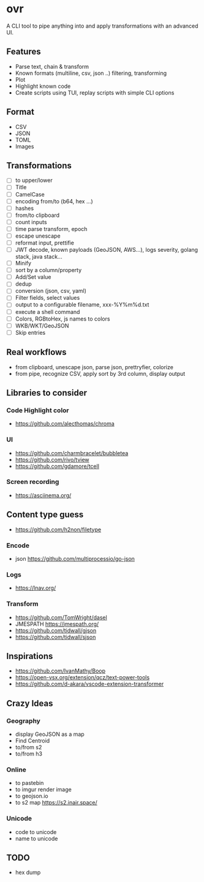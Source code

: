 # ovr
A CLI tool to pipe anything into and apply transformations with an advanced UI.

## Features
- Parse text, chain & transform
- Known formats (multiline, csv, json ..) filtering, transforming
- Plot 
- Highlight known code
- Create scripts using TUI, replay scripts with simple CLI options


## Format
- CSV
- JSON
- TOML
- Images

## Transformations

- [ ] to upper/lower
- [ ] Title
- [ ] CamelCase
- [ ] encoding from/to (b64, hex ...)
- [ ] hashes
- [ ] from/to clipboard
- [ ] count inputs
- [ ] time parse transform, epoch 
- [ ] escape unescape
- [ ] reformat input, prettifie
- [ ] JWT decode, known payloads (GeoJSON, AWS...), logs severity, golang stack, java stack...
- [ ] Minify 
- [ ] sort by a column/property
- [ ] Add/Set value
- [ ] dedup
- [ ] conversion (json, csv, yaml)
- [ ] Filter fields, select values
- [ ] output to a configurable filename, xxx-%Y%m%d.txt
- [ ] execute a shell command
- [ ] Colors, RGBtoHex, js names to colors
- [ ] WKB/WKT/GeoJSON
- [ ] Skip entries

## Real workflows
- from clipboard, unescape json, parse json, prettryfier, colorize
- from pipe, recognize CSV, apply sort by 3rd column, display output

## Libraries to consider

### Code Highlight color
- https://github.com/alecthomas/chroma

### UI
- https://github.com/charmbracelet/bubbletea 
- https://github.com/rivo/tview
- https://github.com/gdamore/tcell

### Screen recording
- https://asciinema.org/


## Content type guess
- https://github.com/h2non/filetype

### Encode
- json https://github.com/multiprocessio/go-json

### Logs
- https://lnav.org/

### Transform 
- https://github.com/TomWright/dasel
- JMESPATH https://jmespath.org/
- https://github.com/tidwall/gjson
- https://github.com/tidwall/sjson

## Inspirations
- https://github.com/IvanMathy/Boop
- https://open-vsx.org/extension/qcz/text-power-tools
- https://github.com/d-akara/vscode-extension-transformer

## Crazy Ideas

### Geography 
- display GeoJSON as a map
- Find Centroid
- to/from s2
- to/from h3

### Online
- to pastebin
- to imgur render image
- to geojson.io
- to s2 map https://s2.inair.space/

### Unicode
- code to unicode
- name to unicode

## TODO
- hex dump
